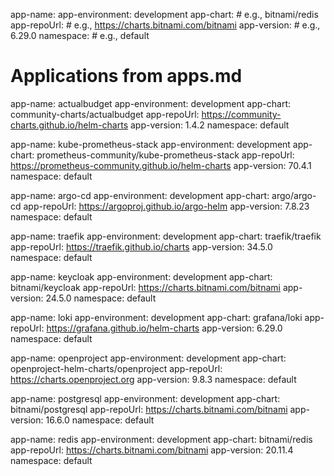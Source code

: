 app-name: <app-name>
app-environment: development
app-chart: <chart-path> # e.g., bitnami/redis
app-repoUrl: <repo-url> # e.g., https://charts.bitnami.com/bitnami
app-version: <version>  # e.g., 6.29.0
namespace: <namespace>  # e.g., default

# Applications from apps.md
app-name: actualbudget
app-environment: development
app-chart: community-charts/actualbudget
app-repoUrl: https://community-charts.github.io/helm-charts
app-version: 1.4.2
namespace: default

app-name: kube-prometheus-stack
app-environment: development
app-chart: prometheus-community/kube-prometheus-stack
app-repoUrl: https://prometheus-community.github.io/helm-charts
app-version: 70.4.1
namespace: default

app-name: argo-cd
app-environment: development
app-chart: argo/argo-cd
app-repoUrl: https://argoproj.github.io/argo-helm
app-version: 7.8.23
namespace: default

app-name: traefik
app-environment: development
app-chart: traefik/traefik
app-repoUrl: https://traefik.github.io/charts
app-version: 34.5.0
namespace: default

app-name: keycloak
app-environment: development
app-chart: bitnami/keycloak
app-repoUrl: https://charts.bitnami.com/bitnami
app-version: 24.5.0
namespace: default

app-name: loki
app-environment: development
app-chart: grafana/loki
app-repoUrl: https://grafana.github.io/helm-charts
app-version: 6.29.0
namespace: default

app-name: openproject
app-environment: development
app-chart: openproject-helm-charts/openproject
app-repoUrl: https://charts.openproject.org
app-version: 9.8.3
namespace: default

app-name: postgresql
app-environment: development
app-chart: bitnami/postgresql
app-repoUrl: https://charts.bitnami.com/bitnami
app-version: 16.6.0
namespace: default

app-name: redis
app-environment: development
app-chart: bitnami/redis
app-repoUrl: https://charts.bitnami.com/bitnami
app-version: 20.11.4
namespace: default
